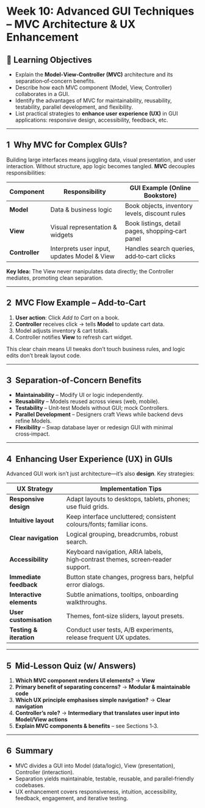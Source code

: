 # Week 10: Advanced GUI Techniques – MVC Architecture & UX Enhancement

## 🎯 Learning Objectives

* Explain the **Model‑View‑Controller (MVC)** architecture and its separation‑of‑concern benefits.
* Describe how each MVC component (Model, View, Controller) collaborates in a GUI.
* Identify the advantages of MVC for maintainability, reusability, testability, parallel development, and flexibility.
* List practical strategies to **enhance user experience (UX)** in GUI applications: responsive design, accessibility, feedback, etc.

---

## 1  Why MVC for Complex GUIs?

Building large interfaces means juggling data, visual presentation, and user interaction. Without structure, app logic becomes tangled. **MVC** decouples responsibilities:

| Component      | Responsibility                              | GUI Example (Online Bookstore)                   |
| -------------- | ------------------------------------------- | ------------------------------------------------ |
| **Model**      | Data & business logic                       | Book objects, inventory levels, discount rules   |
| **View**       | Visual representation & widgets             | Book listings, detail pages, shopping‑cart panel |
| **Controller** | Interprets user input, updates Model & View | Handles search queries, add‑to‑cart clicks       |

**Key Idea:** The View never manipulates data directly; the Controller mediates, promoting clean separation.

---

## 2  MVC Flow Example – Add‑to‑Cart

1. **User action**: Click *Add to Cart* on a book.
2. **Controller** receives click → tells **Model** to update cart data.
3. Model adjusts inventory & cart totals.
4. Controller notifies **View** to refresh cart widget.

This clear chain means UI tweaks don’t touch business rules, and logic edits don’t break layout code.

---

## 3  Separation‑of‑Concern Benefits

* **Maintainability** – Modify UI or logic independently.
* **Reusability** – Models reused across views (web, mobile).
* **Testability** – Unit‑test Models without GUI; mock Controllers.
* **Parallel Development** – Designers craft Views while backend devs refine Models.
* **Flexibility** – Swap database layer or redesign GUI with minimal cross‑impact.

---

## 4  Enhancing User Experience (UX) in GUIs

Advanced GUI work isn’t just architecture—it’s also **design**. Key strategies:

| UX Strategy              | Implementation Tips                                                            |
| ------------------------ | ------------------------------------------------------------------------------ |
| **Responsive design**    | Adapt layouts to desktops, tablets, phones; use fluid grids.                   |
| **Intuitive layout**     | Keep interface uncluttered; consistent colours/fonts; familiar icons.          |
| **Clear navigation**     | Logical grouping, breadcrumbs, robust search.                                  |
| **Accessibility**        | Keyboard navigation, ARIA labels, high‑contrast themes, screen‑reader support. |
| **Immediate feedback**   | Button state changes, progress bars, helpful error dialogs.                    |
| **Interactive elements** | Subtle animations, tooltips, onboarding walkthroughs.                          |
| **User customisation**   | Themes, font‑size sliders, layout presets.                                     |
| **Testing & iteration**  | Conduct user tests, A/B experiments, release frequent UX updates.              |

---

## 5  Mid‑Lesson Quiz (w/ Answers)

1. **Which MVC component renders UI elements?** → **View**
2. **Primary benefit of separating concerns?** → **Modular & maintainable code**
3. **Which UX principle emphasises simple navigation?** → **Clear navigation**
4. **Controller’s role?** → **Intermediary that translates user input into Model/View actions**
5. **Explain MVC components & benefits** – see Sections 1‑3.

---

## 6  Summary

* MVC divides a GUI into Model (data/logic), View (presentation), Controller (interaction).
* Separation yields maintainable, testable, reusable, and parallel‑friendly codebases.
* UX enhancement covers responsiveness, intuition, accessibility, feedback, engagement, and iterative testing.